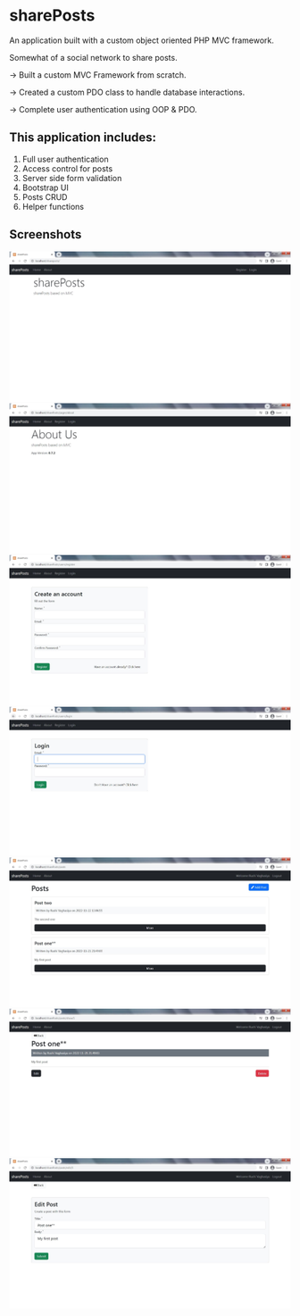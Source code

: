 # **sharePosts**

An application built with a custom object oriented PHP MVC framework.

Somewhat of a social network to share posts.



-> Built a custom MVC Framework from scratch.

-> Created a custom PDO class to handle database interactions.

-> Complete user authentication using OOP & PDO.



## This application includes:
1. Full user authentication
2. Access control for posts
3. Server side form validation
4. Bootstrap UI
5. Posts CRUD
6. Helper functions

## Screenshots

![HomePage](screenshots/1.JPG?raw=true)
![](screenshots/2.JPG?raw=true)
![](screenshots/3.JPG?raw=true)
![](screenshots/4.JPG?raw=true)
![](screenshots/5.JPG?raw=true)
![](screenshots/6.JPG?raw=true)
![](screenshots/7.JPG?raw=true)
